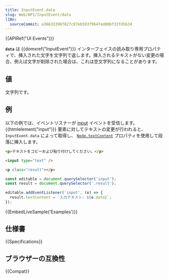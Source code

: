 ```yaml
---
title: InputEvent.data
slug: Web/API/InputEvent/data
l10n:
  sourceCommit: a36633398f827c87eb593f9647ed00bf33fd5b34
---
```


{{APIRef("UI Events")}}

**`data`** は {{domxref("InputEvent")}} インターフェイスの読み取り専用プロパティで、挿入された文字を文字列で返します。挿入されるテキストがない変更の場合、例えば文字が削除された場合は、これは空文字列になることがあります。

## 値

文字列です。

## 例

以下の例では、イベントリスナーが [input](/ja/docs/Web/API/HTMLElement/input_event) イベントを受信します。 {{htmlelement("input")}} 要素に対してテキストの変更が行われると、 `InputEvent.data` によって取得し、 [`Node.textContent`](/ja/docs/Web/API/Node/textContent) プロパティを使用して段落に挿入します。

```html
<p>テキストをコピーおよび貼り付けしてください。</p>

<input type="text" />

<p class="result"></p>
```

```js
const editable = document.querySelector('input');
const result = document.querySelector('.result');

editable.addEventListener('input', (e) => {
  result.textContent = `入力テキスト: ${e.data}`;
});
```

{{EmbedLiveSample('Examples')}}

## 仕様書

{{Specifications}}

## ブラウザーの互換性

{{Compat}}
